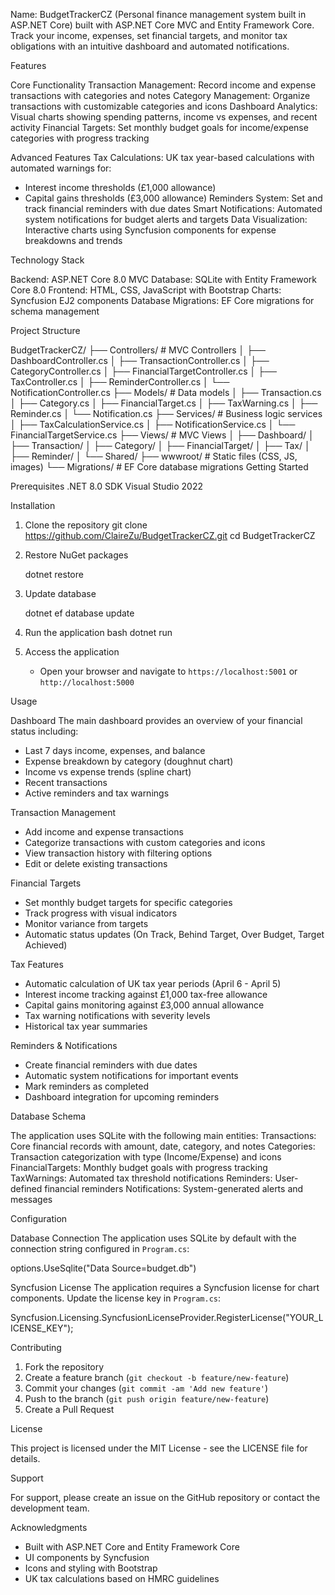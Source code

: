 Name: BudgetTrackerCZ (Personal finance management system built in ASP.NET Core)
built with ASP.NET Core MVC and Entity Framework Core. Track your income, expenses, set financial targets, and monitor tax obligations with an intuitive dashboard and automated notifications.

Features

Core Functionality
Transaction Management: Record income and expense transactions with categories and notes
Category Management: Organize transactions with customizable categories and icons
Dashboard Analytics: Visual charts showing spending patterns, income vs expenses, and recent activity
Financial Targets: Set monthly budget goals for income/expense categories with progress tracking

Advanced Features
Tax Calculations: UK tax year-based calculations with automated warnings for:
  - Interest income thresholds (£1,000 allowance)
  - Capital gains thresholds (£3,000 allowance)
Reminders System: Set and track financial reminders with due dates
Smart Notifications: Automated system notifications for budget alerts and targets
Data Visualization: Interactive charts using Syncfusion components for expense breakdowns and trends

Technology Stack

Backend: ASP.NET Core 8.0 MVC
Database: SQLite with Entity Framework Core 8.0
Frontend: HTML, CSS, JavaScript with Bootstrap
Charts: Syncfusion EJ2 components
Database Migrations: EF Core migrations for schema management

Project Structure


BudgetTrackerCZ/
├── Controllers/           # MVC Controllers
│   ├── DashboardController.cs
│   ├── TransactionController.cs
│   ├── CategoryController.cs
│   ├── FinancialTargetController.cs
│   ├── TaxController.cs
│   ├── ReminderController.cs
│   └── NotificationController.cs
├── Models/               # Data models
│   ├── Transaction.cs
│   ├── Category.cs
│   ├── FinancialTarget.cs
│   ├── TaxWarning.cs
│   ├── Reminder.cs
│   └── Notification.cs
├── Services/             # Business logic services
│   ├── TaxCalculationService.cs
│   ├── NotificationService.cs
│   └── FinancialTargetService.cs
├── Views/                # MVC Views
│   ├── Dashboard/
│   ├── Transaction/
│   ├── Category/
│   ├── FinancialTarget/
│   ├── Tax/
│   ├── Reminder/
│   └── Shared/
├── wwwroot/              # Static files (CSS, JS, images)
└── Migrations/           # EF Core database migrations
Getting Started

Prerequisites
.NET 8.0 SDK
Visual Studio 2022

Installation

1. Clone the repository
   git clone https://github.com/ClaireZu/BudgetTrackerCZ.git
   cd BudgetTrackerCZ
   

2. Restore NuGet packages
   
   dotnet restore
   

3. Update database
   
   dotnet ef database update
   

4. Run the application
   bash
   dotnet run
   

5. Access the application
   - Open your browser and navigate to `https://localhost:5001` or `http://localhost:5000`

Usage

Dashboard
The main dashboard provides an overview of your financial status including:
- Last 7 days income, expenses, and balance
- Expense breakdown by category (doughnut chart)
- Income vs expense trends (spline chart)
- Recent transactions
- Active reminders and tax warnings

Transaction Management
- Add income and expense transactions
- Categorize transactions with custom categories and icons
- View transaction history with filtering options
- Edit or delete existing transactions

Financial Targets
- Set monthly budget targets for specific categories
- Track progress with visual indicators
- Monitor variance from targets
- Automatic status updates (On Track, Behind Target, Over Budget, Target Achieved)

Tax Features
- Automatic calculation of UK tax year periods (April 6 - April 5)
- Interest income tracking against £1,000 tax-free allowance
- Capital gains monitoring against £3,000 annual allowance
- Tax warning notifications with severity levels
- Historical tax year summaries

Reminders & Notifications
- Create financial reminders with due dates
- Automatic system notifications for important events
- Mark reminders as completed
- Dashboard integration for upcoming reminders

Database Schema

The application uses SQLite with the following main entities:
Transactions: Core financial records with amount, date, category, and notes
Categories: Transaction categorization with type (Income/Expense) and icons
FinancialTargets: Monthly budget goals with progress tracking
TaxWarnings: Automated tax threshold notifications
Reminders: User-defined financial reminders
Notifications: System-generated alerts and messages

Configuration

Database Connection
The application uses SQLite by default with the connection string configured in `Program.cs`:

options.UseSqlite("Data Source=budget.db")


Syncfusion License
The application requires a Syncfusion license for chart components. Update the license key in `Program.cs`:

Syncfusion.Licensing.SyncfusionLicenseProvider.RegisterLicense("YOUR_LICENSE_KEY");


Contributing

1. Fork the repository
2. Create a feature branch (`git checkout -b feature/new-feature`)
3. Commit your changes (`git commit -am 'Add new feature'`)
4. Push to the branch (`git push origin feature/new-feature`)
5. Create a Pull Request

License

This project is licensed under the MIT License - see the LICENSE file for details.

Support

For support, please create an issue on the GitHub repository or contact the development team.

Acknowledgments

- Built with ASP.NET Core and Entity Framework Core
- UI components by Syncfusion
- Icons and styling with Bootstrap
- UK tax calculations based on HMRC guidelines
